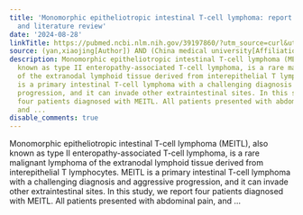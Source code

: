 ```yaml
---
title: 'Monomorphic epitheliotropic intestinal T-cell lymphoma: report of four cases
  and literature review'
date: '2024-08-28'
linkTitle: https://pubmed.ncbi.nlm.nih.gov/39197860/?utm_source=curl&utm_medium=rss&utm_campaign=pubmed-2&utm_content=1T5FW5K6kI7Ui-YFfm6b8NuT1rAqMfZcYcvuOELhU7ZdLYMMmI&fc=20220727230845&ff=20240831181153&v=2.18.0.post9+e462414
source: (yan,xiaojing[Author]) AND (China medical university[Affiliation])
description: Monomorphic epitheliotropic intestinal T-cell lymphoma (MEITL), also
  known as type II enteropathy-associated T-cell lymphoma, is a rare malignant lymphoma
  of the extranodal lymphoid tissue derived from interepithelial T lymphocytes. MEITL
  is a primary intestinal T-cell lymphoma with a challenging diagnosis and aggressive
  progression, and it can invade other extraintestinal sites. In this study, we report
  four patients diagnosed with MEITL. All patients presented with abdominal pain,
  and ...
disable_comments: true
---
```

Monomorphic epitheliotropic intestinal T-cell lymphoma (MEITL), also known as type II enteropathy-associated T-cell lymphoma, is a rare malignant lymphoma of the extranodal lymphoid tissue derived from interepithelial T lymphocytes. MEITL is a primary intestinal T-cell lymphoma with a challenging diagnosis and aggressive progression, and it can invade other extraintestinal sites. In this study, we report four patients diagnosed with MEITL. All patients presented with abdominal pain, and ...